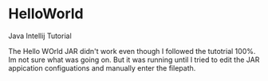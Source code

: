 # HelloWorld
Java Intellij Tutorial 

The Hello WOrld JAR didn't work even though I followed the tutotrial 100%. Im not sure what was going on. But it was running until I tried to edit the JAR appication configuations and manually enter the filepath. 
